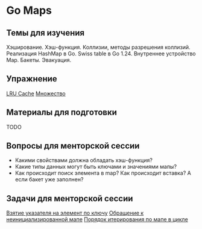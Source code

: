 # Go Maps

## Темы для изучения
Хэширование. Хэш-функция. Коллизии, методы разрешения коллизий.
Реализация HashMap в Go. Swiss table в Go 1.24.
Внутреннее устройство Map. Бакеты.
Эвакуация.

## Упражнение
[LRU Cache](../../homework/04-maps/cache.md)
[Множество](../../homework/04-maps/set.md)

## Материалы для подготовки
TODO

## Вопросы для менторской сессии
* Какими свойствами должна обладать хэш-функция?
* Какие типы данных могут быть ключами и значениями мапы?
* Как происходит поиск элемента в map? Как происходит вставка? А если бакет уже заполнен?

## Задачи для менторской сессии
[Взятие указателя на элемент по ключу]()
[Обращение к неинициализированной мапе]()
[Порядок итерирования по мапе в цикле]()

